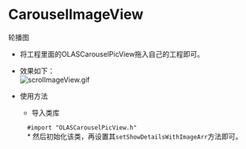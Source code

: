 # CarouselImageView
轮播图   

 * 将工程里面的OLASCarouselPicView拖入自己的工程即可。
 * 效果如下：   
 	![scrolImageView.gif](https://ooo.0o0.ooo/2015/11/19/564eb49cdd6f4.gif)
	
* 使用方法
	* 导入类库   
	<code>
	#import "OLASCarouselPicView.h"
	</code>
	* 然后初始化该类，再设置其<code>setShowDetailsWithImageArr</code>方法即可。
	
